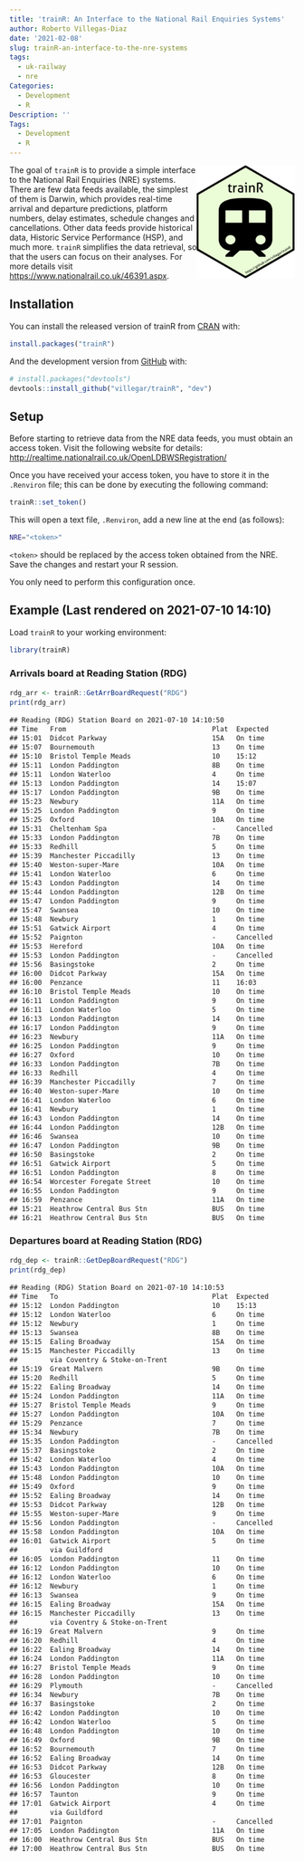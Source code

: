 ```yaml
---
title: 'trainR: An Interface to the National Rail Enquiries Systems'
author: Roberto Villegas-Diaz
date: '2021-02-08'
slug: trainR-an-interface-to-the-nre-systems
tags:
  - uk-railway
  - nre
Categories:
  - Development
  - R
Description: ''
Tags:
  - Development
  - R
---
```


<img src="https://raw.githubusercontent.com/villegar/trainR/main/inst/images/logo.png" alt="logo" align="right" height=200px/>

The goal of `trainR` is to provide a simple interface to the 
National Rail Enquiries (NRE) systems. There are few data feeds 
available, the simplest of them is Darwin, which provides real-time 
arrival and departure predictions, platform numbers, delay estimates, 
schedule changes and cancellations. Other data feeds provide historical 
data, Historic Service Performance (HSP), and much more. `trainR` 
simplifies the data retrieval, so that the users can focus on their 
analyses. For more details visit 
https://www.nationalrail.co.uk/46391.aspx.

## Installation

You can install the released version of trainR from [CRAN](https://CRAN.R-project.org) with:

``` r
install.packages("trainR")
```

And the development version from [GitHub](https://github.com/) with:

``` r
# install.packages("devtools")
devtools::install_github("villegar/trainR", "dev")
```

## Setup
Before starting to retrieve data from the NRE data feeds, you must obtain an access token. 
Visit the following website for details: http://realtime.nationalrail.co.uk/OpenLDBWSRegistration/

Once you have received your access token, you have to store it in the `.Renviron` file; this can be 
done by executing the following command:


```r
trainR::set_token()
```

This will open a text file, `.Renviron`, add a new line at the end (as follows):

```bash
NRE="<token>"
```

`<token>` should be replaced by the access token obtained from the NRE. Save the changes and restart 
your R session.

You only need to perform this configuration once.

## Example (Last rendered on 2021-07-10 14:10)

Load `trainR` to your working environment:

```r
library(trainR)
```

### Arrivals board at Reading Station (RDG)


```r
rdg_arr <- trainR::GetArrBoardRequest("RDG")
print(rdg_arr)
```

```
## Reading (RDG) Station Board on 2021-07-10 14:10:50
## Time   From                                    Plat  Expected
## 15:01  Didcot Parkway                          15A   On time
## 15:07  Bournemouth                             13    On time
## 15:10  Bristol Temple Meads                    10    15:12
## 15:11  London Paddington                       8B    On time
## 15:11  London Waterloo                         4     On time
## 15:13  London Paddington                       14    15:07
## 15:17  London Paddington                       9B    On time
## 15:23  Newbury                                 11A   On time
## 15:25  London Paddington                       9     On time
## 15:25  Oxford                                  10A   On time
## 15:31  Cheltenham Spa                          -     Cancelled
## 15:33  London Paddington                       7B    On time
## 15:33  Redhill                                 5     On time
## 15:39  Manchester Piccadilly                   13    On time
## 15:40  Weston-super-Mare                       10A   On time
## 15:41  London Waterloo                         6     On time
## 15:43  London Paddington                       14    On time
## 15:44  London Paddington                       12B   On time
## 15:47  London Paddington                       9     On time
## 15:47  Swansea                                 10    On time
## 15:48  Newbury                                 1     On time
## 15:51  Gatwick Airport                         4     On time
## 15:52  Paignton                                -     Cancelled
## 15:53  Hereford                                10A   On time
## 15:53  London Paddington                       -     Cancelled
## 15:56  Basingstoke                             2     On time
## 16:00  Didcot Parkway                          15A   On time
## 16:00  Penzance                                11    16:03
## 16:10  Bristol Temple Meads                    10    On time
## 16:11  London Paddington                       9     On time
## 16:11  London Waterloo                         5     On time
## 16:13  London Paddington                       14    On time
## 16:17  London Paddington                       9     On time
## 16:23  Newbury                                 11A   On time
## 16:25  London Paddington                       9     On time
## 16:27  Oxford                                  10    On time
## 16:33  London Paddington                       7B    On time
## 16:33  Redhill                                 4     On time
## 16:39  Manchester Piccadilly                   7     On time
## 16:40  Weston-super-Mare                       10    On time
## 16:41  London Waterloo                         6     On time
## 16:41  Newbury                                 1     On time
## 16:43  London Paddington                       14    On time
## 16:44  London Paddington                       12B   On time
## 16:46  Swansea                                 10    On time
## 16:47  London Paddington                       9B    On time
## 16:50  Basingstoke                             2     On time
## 16:51  Gatwick Airport                         5     On time
## 16:51  London Paddington                       8     On time
## 16:54  Worcester Foregate Street               10    On time
## 16:55  London Paddington                       9     On time
## 16:59  Penzance                                11A   On time
## 15:21  Heathrow Central Bus Stn                BUS   On time
## 16:21  Heathrow Central Bus Stn                BUS   On time
```

### Departures board at Reading Station (RDG)


```r
rdg_dep <- trainR::GetDepBoardRequest("RDG")
print(rdg_dep)
```

```
## Reading (RDG) Station Board on 2021-07-10 14:10:53
## Time   To                                      Plat  Expected
## 15:12  London Paddington                       10    15:13
## 15:12  London Waterloo                         6     On time
## 15:12  Newbury                                 1     On time
## 15:13  Swansea                                 8B    On time
## 15:15  Ealing Broadway                         15A   On time
## 15:15  Manchester Piccadilly                   13    On time
##        via Coventry & Stoke-on-Trent           
## 15:19  Great Malvern                           9B    On time
## 15:20  Redhill                                 5     On time
## 15:22  Ealing Broadway                         14    On time
## 15:24  London Paddington                       11A   On time
## 15:27  Bristol Temple Meads                    9     On time
## 15:27  London Paddington                       10A   On time
## 15:29  Penzance                                7     On time
## 15:34  Newbury                                 7B    On time
## 15:35  London Paddington                       -     Cancelled
## 15:37  Basingstoke                             2     On time
## 15:42  London Waterloo                         4     On time
## 15:43  London Paddington                       10A   On time
## 15:48  London Paddington                       10    On time
## 15:49  Oxford                                  9     On time
## 15:52  Ealing Broadway                         14    On time
## 15:53  Didcot Parkway                          12B   On time
## 15:55  Weston-super-Mare                       9     On time
## 15:56  London Paddington                       -     Cancelled
## 15:58  London Paddington                       10A   On time
## 16:01  Gatwick Airport                         5     On time
##        via Guildford                           
## 16:05  London Paddington                       11    On time
## 16:12  London Paddington                       10    On time
## 16:12  London Waterloo                         6     On time
## 16:12  Newbury                                 1     On time
## 16:13  Swansea                                 9     On time
## 16:15  Ealing Broadway                         15A   On time
## 16:15  Manchester Piccadilly                   13    On time
##        via Coventry & Stoke-on-Trent           
## 16:19  Great Malvern                           9     On time
## 16:20  Redhill                                 4     On time
## 16:22  Ealing Broadway                         14    On time
## 16:24  London Paddington                       11A   On time
## 16:27  Bristol Temple Meads                    9     On time
## 16:28  London Paddington                       10    On time
## 16:29  Plymouth                                -     Cancelled
## 16:34  Newbury                                 7B    On time
## 16:37  Basingstoke                             2     On time
## 16:42  London Paddington                       10    On time
## 16:42  London Waterloo                         5     On time
## 16:48  London Paddington                       10    On time
## 16:49  Oxford                                  9B    On time
## 16:52  Bournemouth                             7     On time
## 16:52  Ealing Broadway                         14    On time
## 16:53  Didcot Parkway                          12B   On time
## 16:53  Gloucester                              8     On time
## 16:56  London Paddington                       10    On time
## 16:57  Taunton                                 9     On time
## 17:01  Gatwick Airport                         4     On time
##        via Guildford                           
## 17:01  Paignton                                -     Cancelled
## 17:05  London Paddington                       11A   On time
## 16:00  Heathrow Central Bus Stn                BUS   On time
## 17:00  Heathrow Central Bus Stn                BUS   On time
```
